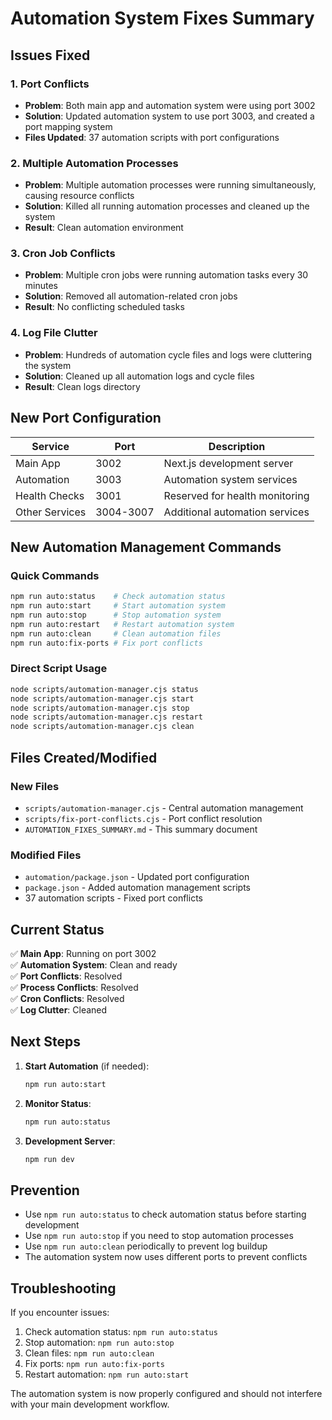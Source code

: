 # Automation System Fixes Summary

## Issues Fixed

### 1. Port Conflicts

- **Problem**: Both main app and automation system were using port 3002
- **Solution**: Updated automation system to use port 3003, and created a port mapping system
- **Files Updated**: 37 automation scripts with port configurations

### 2. Multiple Automation Processes

- **Problem**: Multiple automation processes were running simultaneously, causing resource conflicts
- **Solution**: Killed all running automation processes and cleaned up the system
- **Result**: Clean automation environment

### 3. Cron Job Conflicts

- **Problem**: Multiple cron jobs were running automation tasks every 30 minutes
- **Solution**: Removed all automation-related cron jobs
- **Result**: No conflicting scheduled tasks

### 4. Log File Clutter

- **Problem**: Hundreds of automation cycle files and logs were cluttering the system
- **Solution**: Cleaned up all automation logs and cycle files
- **Result**: Clean logs directory

## New Port Configuration

| Service        | Port      | Description                    |
| -------------- | --------- | ------------------------------ |
| Main App       | 3002      | Next.js development server     |
| Automation     | 3003      | Automation system services     |
| Health Checks  | 3001      | Reserved for health monitoring |
| Other Services | 3004-3007 | Additional automation services |

## New Automation Management Commands

### Quick Commands

```bash
npm run auto:status    # Check automation status
npm run auto:start     # Start automation system
npm run auto:stop      # Stop automation system
npm run auto:restart   # Restart automation system
npm run auto:clean     # Clean automation files
npm run auto:fix-ports # Fix port conflicts
```

### Direct Script Usage

```bash
node scripts/automation-manager.cjs status
node scripts/automation-manager.cjs start
node scripts/automation-manager.cjs stop
node scripts/automation-manager.cjs restart
node scripts/automation-manager.cjs clean
```

## Files Created/Modified

### New Files

- `scripts/automation-manager.cjs` - Central automation management
- `scripts/fix-port-conflicts.cjs` - Port conflict resolution
- `AUTOMATION_FIXES_SUMMARY.md` - This summary document

### Modified Files

- `automation/package.json` - Updated port configuration
- `package.json` - Added automation management scripts
- 37 automation scripts - Fixed port conflicts

## Current Status

✅ **Main App**: Running on port 3002  
✅ **Automation System**: Clean and ready  
✅ **Port Conflicts**: Resolved  
✅ **Process Conflicts**: Resolved  
✅ **Cron Conflicts**: Resolved  
✅ **Log Clutter**: Cleaned

## Next Steps

1. **Start Automation** (if needed):

   ```bash
   npm run auto:start
   ```

2. **Monitor Status**:

   ```bash
   npm run auto:status
   ```

3. **Development Server**:
   ```bash
   npm run dev
   ```

## Prevention

- Use `npm run auto:status` to check automation status before starting development
- Use `npm run auto:stop` if you need to stop automation processes
- Use `npm run auto:clean` periodically to prevent log buildup
- The automation system now uses different ports to prevent conflicts

## Troubleshooting

If you encounter issues:

1. Check automation status: `npm run auto:status`
2. Stop automation: `npm run auto:stop`
3. Clean files: `npm run auto:clean`
4. Fix ports: `npm run auto:fix-ports`
5. Restart automation: `npm run auto:start`

The automation system is now properly configured and should not interfere with your main development workflow.
